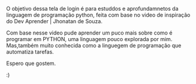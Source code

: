 O objetivo dessa tela de login é para estuddos e aprofundamnetos da linguagem de programação python, feita com base no video de inspiração do Dev Aprender | Jhonatan de Souza.

Com base nesse video pude aprender um puco mais sobre como é programar em PYTHON, uma linguagem pouco explorada por mim. Mas,também muito conhecida como a linguegem de programação que automatiza tarefas. 

Espero que gostem. 

:)
